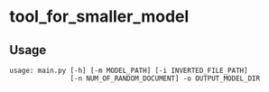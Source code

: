 # tool_for_smaller_model
## Usage
```
usage: main.py [-h] [-m MODEL_PATH] [-i INVERTED_FILE_PATH]
               [-n NUM_OF_RANDOM_DOCUMENT] -o OUTPUT_MODEL_DIR
```
